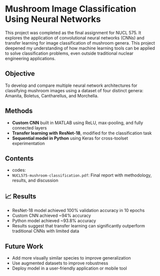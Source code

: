 # Mushroom Image Classification Using Neural Networks

This project was completed as the final assignment for NUCL 575. It explores the application of convolutional neural networks (CNNs) and transfer learning for image classification of mushroom genera. This project deepened my understanding of how machine learning tools can be applied to solve classification problems, even outside traditional nuclear engineering applications.


## Objective
To develop and compare multiple neural network architectures for classifying mushroom images using a dataset of four distinct genera: Amanita, Boletus, Cantharellus, and Morchella.

## Methods
- **Custom CNN** built in MATLAB using ReLU, max-pooling, and fully connected layers
- **Transfer learning with ResNet-18**, modified for the classification task
- **Sequential model in Python** using Keras for cross-toolset experimentation

## Contents
- codes:
- `NUCL575-mushroom-classification.pdf`: Final report with methodology, results, and discussion

## 📈 Results
- ResNet-18 model achieved 100% validation accuracy in 10 epochs
- Custom CNN achieved ~94% accuracy
- Python model achieved ~93.8% accuracy
- Results suggest that transfer learning can significantly outperform traditional CNNs with limited data

## Future Work
- Add more visually similar species to improve generalization
- Use augmented datasets to improve robustness
- Deploy model in a user-friendly application or mobile tool

